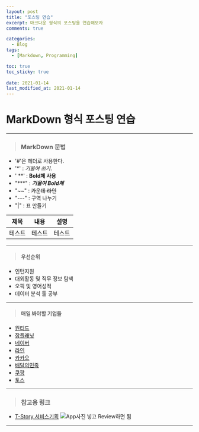 ```yaml
---
layout: post
title: "포스팅 연습"
excerpt: 마크다운 형식의 포스팅을 연습해보자
comments: true

categories:
  - Blog
tags:
  - [Markdown, Programming]

toc: true
toc_sticky: true
 
date: 2021-01-14
last_modified_at: 2021-01-14
--- 
```

  
# MarkDown 형식 포스팅 연습
---
> ### MarkDown 문법
- '#'은 헤더로 사용한다.
-  '*' : *기울여 쓰기*.  
- ' **' :  **Bold체 사용**
- "***" : ***기울여 Bold체***
- "~~" : ~~가운데 라인~~
- "---" : 구역 나누기
- "|" : 표 만들기

|제목|내용|설명|
|------|-----|-----|
|테스트|테스트|테스트|  

---


> ####  우선순위
  *  인턴지원
  *  대외활동 및 직무 정보 탐색
  * 오픽 및 영어성적
  * 데이터 분석 툴 공부
---
> #### 매일 봐야할 기업들
  * [원티드]("https://www.wanted.co.kr/newintro")
  * [잡플래닛]("https://www.jobplanet.co.kr/contents")
  * [네이버]("https://recruit.navercorp.com/naver/recruitMain")
  * [라인]("https://careers.linecorp.com/ko/")
  * [카카오]("https://careers.kakao.com/index")
  * [배달의민족]("https://www.woowahan.com/")
  * [쿠팡]("https://rocketyourcareer.kr.coupang.com/?gclid=Cj0KCQiA0fr_BRDaARIsAABw4EuI3FXqlacANWMPNeTEe81p_NtIQIiIIdQY5Wwn6A0MfwziGvHbGUkaAu41EALw_wcB")
  * [토스]("https://toss.im/career")
---
> ### 참고용 링크
 * [T-Story 서비스기획](https://todaygnimaerd.tistory.com/50)
![App사진 넣고 Review하면 됨](https://www.google.com/imgres?imgurl=https%3A%2F%2Fplatum.kr%2Fwp-content%2Fuploads%2F2019%2F04%2F0.jpg&imgrefurl=https%3A%2F%2Fplatum.kr%2Farchives%2F118938&tbnid=LoFDYmi1pTqhbM&vet=12ahUKEwjFi_myjJruAhWaEKYKHUeWDqYQMygCegUIARDNAQ..i&docid=zSI75k3i3f9n2M&w=448&h=454&q=%EB%B0%B0%EB%8B%AC%EC%9D%98%20%EB%AF%BC%EC%A1%B1&ved=2ahUKEwjFi_myjJruAhWaEKYKHUeWDqYQMygCegUIARDNAQ)
---